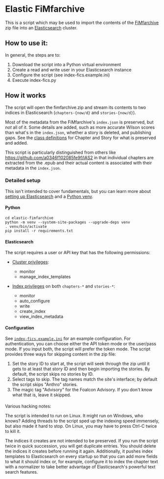 # Elastic FiMfarchive
This is a script which may be used to import the contents of the [FiMfarchive](https://www.fimfiction.net/user/116950/Fimfarchive) zip file into an [Elasticsearch](https://www.elastic.co/guide/) cluster.

## How to use it:

In general, the steps are to:
1. Download the script into a Python virtual environment
2. Create a read and write user in your Elasticsearch instance
3. Configure the script (see index-fics.example.ini)
4. Execute index-fics.py

## How it works

The script will open the fimfarchive.zip and stream its contents to two indices in Elasticsearch (`chapters-{now/d}` and `stories-{now/d}`).

Most of the metadata from the FiMfarchive's `index.json` is preserved, but *not* all of it.  Some details are added, such as more accurate Wilson scores than what's in the `index.json`, whether a story is deleted, and publishing gaps. See the [class definitions](esdocs.py) for Chapter and Story for what is preserved and added.

This script is particularly distinguished from others like https://github.com/a0346f102085fe9f/IAS2 in that individual chapters are extracted from the .epub and their actual content is associated with their metadata in the `index.json`.

### Detailed setup
This isn't intended to cover fundamentals, but you can learn more about [setting up Elasticsearch](https://www.elastic.co/guide/en/elasticsearch/reference/current/getting-started.html) and a [Python venv](https://docs.python.org/3/library/venv.html).

#### Python
```git clone https://github.com/luna-best/elastic-fimfarchive.git
cd elastic-fimfarchive
python -m venv --system-site-packages --upgrade-deps venv
. venv/bin/activate
pip install -r requirements.txt
```

#### Elasticsearch
The script requires a user or API key that has the following permissions:

* [Cluster privileges](https://www.elastic.co/guide/en/elasticsearch/reference/current/security-privileges.html#privileges-list-cluster):
	* monitor
	* manage_index_templates

* [Index privileges](https://www.elastic.co/guide/en/elasticsearch/reference/current/security-privileges.html#privileges-list-indices) on both `chapters-*` and `stories-*`:
	* monitor
	* auto_configure
	* write
	* create_index
	* view_index_metadata

#### Configuration
See [`index-fics.example.ini`](index-fics.example.ini) for an example configuration.  For authentication, you can choose either the API token mode or the user/pass mode. If you input both, the script will prefer the token mode.  The script provides three ways for skipping content in the zip file:
1. Set the story ID to start at, the script will seek through the zip until it gets to at least that story ID and then begin importing the stories.  By default, the script skips no stories by ID.
2. Select tags to skip.  The tag names match the site's interface; by default the script skips "Anthro" stories.
3. The magic tag "Advisory" for the Foalcon Advisory.  If you don't know what that is, leave it skipped.

####
Various hacking notes:

The script is intended to run on Linux. It might run on Windows, who knows?  Adding threads to the script sped up the indexing speed immensely, but also made it hard to stop.  On Linux, you may have to press Ctrl-C twice to kill it.

The indices it creates are not intended to be preserved. If you run the script twice in quick succession, you will get duplicate entries. You should delete the indices it creates before running it again.  Additionally, it pushes index templates to Elasticsearch on every startup so that you can add more fields to what it should index or, for example, configure it to index the chapter text with a normalizer to take better advantage of Elasticsearch's powerful text search features.